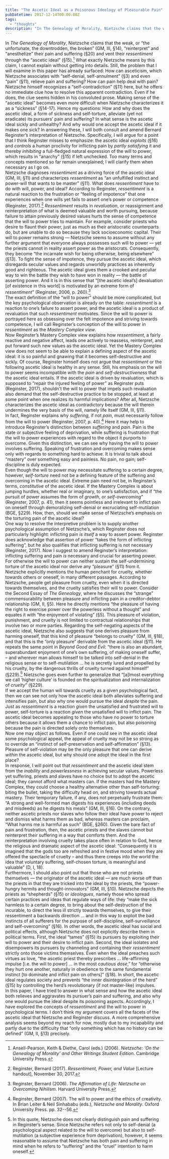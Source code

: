```yaml
---
title: "The Ascetic Ideal as a Poisonous Ideology of Pleasurable Pain"
pubDatetime: 2017-12-14T00:00:00Z
tags:
  - "thoughts"
description: "In The Genealogy of Morality, Nietzsche claims that the weak, or “the unfortunate, the downtrodden, the broken” (GM, III, §14), “reinterpret” and “anesthetize” their pain and…"
---
```


In *The Genealogy of Morality*, Nietzsche claims that the weak, or “the unfortunate, the downtrodden, the broken” (GM, III, §14), “reinterpret” and “anesthetize” their pain and suffering (§20) and vent their *ressentiment* through the “ascetic ideal” (§15).[^1] What exactly Nietzsche means by this claim, I cannot explain without getting into details. Still, the problem that I will examine in this paper has already surfaced: How can asceticism, which Nietzsche associates with “self-denial, self-annulment” (§3) and even “pain” (§11), relieve pain and suffering? How can pain help deal with pain? Nietzsche himself recognizes a “self-contradiction” (§11) here, but he offers no immediate clue how to resolve this apparent contradiction. Even if he does, the clue seems hidden in his convoluted prose. Making sense of the “ascetic ideal” becomes even more difficult when Nietzsche characterizes it as a “sickness” (§14-17). Hence my questions: How and why does the ascetic ideal, a form of sickness and self-torture, alleviate (yet not eradicate) its pursuers’ pain and suffering? In what sense is the ascetic ideal sickly and unhealthy? And why would one accept the ascetic ideal if it makes one sick? In answering these, I will both consult and amend Bernard Reginster’s interpretation of Nietzsche. Specifically, I will argue for a point that I think Reginster misses to emphasize: the ascetic ideal *exploits* (§16) and *controls* a human proclivity for inflicting pain by *partly* *satisfying* it and thereby *inhibiting* a full-fledged natural expression of the will to power, which results in “anarchy” (§15) if left unchecked. Too many terms and concepts mentioned so far remain unexplained; I will clarify them when necessary as I go on.  
Nietzsche diagnoses *ressentiment* as a driving force of the ascetic ideal (GM, III, §11) and characterizes *ressentiment* as “an unfulfilled instinct and power-will that wants to be master” (§11). What does *ressentiment* have to do with will, power, and ideal? According to Reginster, *ressentiment* is a natural reaction to the frustration or “feeling of impotence” that one experiences when one wills yet fails to assert one’s power or competence (Reginster, 2017\).[^2] *Ressentiment* results in *revaluation*, or reassignment and reinterpretation of what is deemed valuable and worth pursuing, because failure to attain previously desired values hurts the sense of competence that the will to power tries to maintain. For example, consider priests who desire to flaunt their power, just as much as their aristocratic counterparts do, but are unable to do so because they lack socioeconomic capital. Their will to power remains strong — Nietzsche seems to assume without any further argument that everyone always possesses such will to power — yet the priests cannot in reality assert power as the aristocrats. Consequently, they become “the incarnate wish for being otherwise, being elsewhere” (§13). To fight the sense of impotence, they pursue the ascetic ideal, which disregards secular values and regards unworldly practices as inherently good and righteous. The ascetic ideal gives them a crooked and peculiar way to win the battle they wish to have won in reality — the battle of asserting power. And it is in this sense that “\[the ascetic ideal’s\] devaluation \[of existence in this world\] is motivated by an extreme form of *ressentiment*” (Reginster, 2006, p. 260\).[^3]   
The exact definition of the “will to power” should be more complicated, but the key psychological observation is already on the table: *ressentiment* is a reaction to one’s failure to assert power, and the ascetic ideal is a product of revaluation that such *ressentiment* motivates. Since the will to power is portrayed here as obsessing over the felt impotence and striving towards competence, I will call Reginster’s conception of the will to power in *ressentiment* as the *Mastery Complex view*.  
Now Reginster’s Mastery Complex view explains how *ressentiment*, a fairly reactive and negative affect, leads one actively to reassess, reinterpret, and put forward such new values as the ascetic ideal. Yet the Mastery Complex view does not seem to be able to explain a defining aspect of the ascetic ideal: it is so painful and gnawing that it becomes self-destructive and sickly. Of course, Reginster himself does not argue that *ressentiment* or the following ascetic ideal is healthy in any sense. Still, his emphasis on the will to power seems incompatible with the *pain* and *self-destructiveness* that the ascetic ideal entails. If the ascetic ideal is driven by revaluation, which is supposed to “repair the injured feeling of power” as Reginster puts (Reginster, 2017), shouldn’t the will to power that impels such revaluation also demand that the self-destructive practice to be stopped, at least at some point when one realizes its harmful implications? After all, Nietzsche characterizes the ascetic ideal as contradictory because the will therein undermines the very basis of the will, namely life itself (GM, III, §11).   
In fact, Reginster explains why *suffering*, if not *pain*, must necessarily follow from the will to power (Reginster, 2007, p. 40\).[^4] Here it may help to introduce Reginster’s distinction between *suffering* and *pain*. Pain is the state or subjective feeling of deprivation, while suffering is frustration that the will to power experiences with regard to the object it purports to overcome. Given this distinction, we can see why having the will to power involves suffering. Speaking of frustration and overcoming makes sense only with regards to something hard to achieve. It is trivial to talk about “mastery” over something easy and painless. No pain, no gain; self-discipline is duly expected.  
Even though the will to power may necessitate suffering to a certain degree, however, *self-torture* need not be a defining feature of the suffering and overcoming in the ascetic ideal. Extreme pain need not be, in Reginster’s terms, *constitutive* of the ascetic ideal. If the Mastery Complex is about jumping hurdles, whether real or imaginary, to one’s satisfaction, and if “the pursuit of power assumes the form of *growth*, or *self-overcoming*” (Reginster, 2007, p. 41), then it seems pointless and irrelevant to inflict pain on oneself through demoralizing self-denial or excruciating self-mutilation (BGE, §229). How, then, should we make sense of Nietzsche’s emphasis on the torturing pain of the ascetic ideal?  
One way to resolve the interpretive problem is to supply another psychological assumption of Nietzsche’s, which Reginster does not particularly highlight: inflicting pain *is itself* a way to assert power. Reginster does acknowledge that assertion of power “takes the form of inflicting suffering”, but he also qualifies that inflicting suffering is not necessary (Reginster, 2017). Now I suggest to amend Reginster’s interpretation: inflicting suffering and pain *is* necessary and crucial for asserting power. For otherwise the will to power can neither sustain the self-undermining torture of the ascetic ideal nor derive any “pleasure” (§11) from it.   
Nietzsche explicitly mentions the human penchant for cruelty, whether towards others or oneself, in many different passages. According to Nietzsche, people get pleasure from cruelty, even when it is directed towards themselves, and the cruelty satisfies their will to power. Consider the Second Essay of *The Genealogy*, where he discusses the “strange” commensurability between pleasure and inflicting pain in a creditor-debtor relationship (GM, II, §5). Here he directly mentions “the pleasure of having the right to exercise power over the powerless without a thought” and equates it with “the enjoyment of violating” (§5). This pleasure of violation, punishment, and cruelty is not limited to contractual relationships that involve two or more parties. Regarding the self-negating aspects of the ascetic ideal, Nietzsche also suggests that one derives pleasure from harming oneself, that this kind of pleasure “belongs to cruelty” (GM, III, §18), and that this is the “only pleasure” derivable from the ascetic ideal (§11). He repeats the same point in *Beyond Good and Evil*: “there is also an abundant, superabundant enjoyment of one’s own suffering, of making oneself suffer, – and wherever man allows himself to be talked into self-denial in the religious sense or to self-mutilation … he is secretly lured and propelled by his cruelty, by the dangerous thrills of cruelty turned against himself” (§229).[^5] Nietzsche goes even further to generalize that “\[a\]lmost everything we call ‘higher culture’ is founded on the spiritualization and internalization of *cruelty*” (§229).  
If we accept the human will towards cruelty as a given psychological fact, then we can see not only how the ascetic ideal both alleviates suffering and intensifies pain, but also why one would pursue the ideal *despite* the pain. Just as *ressentiment* is a reaction *given* the unsatisfied and frustrated will to power, self-torture is a reaction *given* the unsatisfied will to inflict pain. The ascetic ideal becomes appealing to those who have no power to torture others because it allows them a chance to inflict pain, but also poisoning because the pain is directed solely onto themselves.  
Now one may object as follows. Even if one could see in the ascetic ideal some psychological appeal, the appeal of cruelty may not be so strong as to override an “instinct of self-preservation and self-affirmation” (§13). Pleasure of self-violation may be the only pleasure that one can derive *within* the ascetic ideal, but why should one adopt the ideal in the first place?   
In response, I will point out that *ressentiment* and the ascetic ideal stem from the *inability* and *powerlessness* in achieving secular values. Powerless yet suffering, priests and slaves have no choice but to adopt the ascetic ideal; they cannot afford what masters can. If the masters had the Mastery Complex, they could choose a healthy alternative other than self-torturing: biting the bullet, taking the difficulty head on, and striving towards actual mastery. Their temporary failure, if any, does not perpetually frustrate them: “A strong and well-formed man digests his experiences (including deeds and misdeeds) as he digests his meals” (GM, III, §16). On the contrary, neither ascetic priests nor slaves who follow their ideal have power to reject and dismiss what harms them as bad, whereas masters can proclaim, “What harms me is harmful as such” (BGE, §260). Given the bare fact of pain and frustration, then, the ascetic priests and the slaves cannot but reinterpret their suffering in a way that comforts them. And the reinterpretation involving cruelty takes place often in relation to God, hence the religious and dramatic aspect of the ascetic ideal: “Consequently it is imagined that the gods too are refreshed and in festive mood when they are offered the spectacle of cruelty – and thus there creeps into the world the idea that voluntary suffering, self-chosen torture, is meaningful and valuable” (D, I, 18).  
Furthermore, I should also point out that those who are not priests themselves — the originator of the ascetic ideal — are much worse off than the priests in that they are tricked into the ideal by the priests, the “power-hungry hermits and thought-innovators” (GM, III, §10). Nietzsche depicts the priests as “shepherds” (§15) or *ideologues*, namely those who spread certain practices and ideas that regulate ways of life: they “make the sick harmless to a certain degree, to bring about the self-destruction of the incurable, to direct the less ill strictly towards themselves, to give their ressentiment a backwards direction ... and in this way to exploit the bad instincts of all sufferers for the purpose of self-discipline, self-surveillance and self-overcoming” (§16). In other words, the ascetic ideal has social and political effects, although Nietzsche does not explicitly describe them in political terms. First, the ideal “tames” (§15) its pursuers by exploiting their will to power and their desire to inflict pain. Second, the ideal isolates and disempowers its pursuers by channeling and containing their *ressentiment* strictly onto those victims themselves. Even when the ideal preaches such virtues as love, “the ascetic priest thereby prescribes … life-affirming impulse \[i.e. the will to power\] ... in the most *cautious* *dose*,” for “otherwise they hurt one another, naturally in obedience to the same fundamental instinct \[to dominate and inflict pain on others\]” (§18). In short, the ascetic ideal regulates society and prevents “the inner disintegration of the herd” (§15) by controlling the herd’s revolutionary (if not master-like) impulses.  
In this paper, I have tried to answer in what sense and how the ascetic ideal both relieves and aggravates its pursuer’s pain and suffering, and also why one would pursue the ideal despite its poisoning aspects. Accordingly, I have explored the concepts of *ressentiment* and the will to power in psychological terms. I don’t think my argument covers all the facets of the ascetic ideal that Nietzsche and Reginster discuss. A more comprehensive analysis seems beyond my reach for now, mostly due to my incapability and partly due to the difficulty that “only something which has no history can be defined” (GM, II, §13) precisely.

[^1]:  Ansell-Pearson, Keith & Diethe, Carol (eds.) (2006). *Nietzsche: 'On the Genealogy of Morality' and Other Writings Student Edition*. Cambridge University Press.

[^2]:   Reginster, Bernard (2017). *Ressentiment, Power, and Value* \[Lecture handout\], November 30, 2017\.

[^3]:   Reginster, Bernard (2006). *The Affirmation of Life: Nietzsche on Overcoming Nihilism*. Harvard University Press.

[^4]:  Reginster, Bernard (2007). The will to power and the ethics of creativity. In Brian Leiter & Neil Sinhababu (eds.), *Nietzsche and Morality*. Oxford University Press. pp. 32--56.

[^5]:  In this quote, Nietzsche does not clearly distinguish pain and suffering in Reginster’s sense. Since Nietzsche refers not only to self-denial (a psychological aspect related to the will to overcome) but also to self-mutilation (a subjective experience from deprivation), however, it seems reasonable to assume that Nietzsche has both pain and suffering in mind when he refers to “suffering” and the “cruel” intention to harm oneself.
